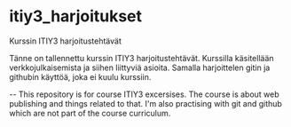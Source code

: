 # itiy3_harjoitukset
Kurssin ITIY3 harjoitustehtävät

Tänne on tallennettu kurssin ITIY3 harjoitustehtävät. Kurssilla käsitellään verkkojulkaisemista ja siihen liittyviä asioita.
Samalla harjoittelen gitin ja githubin käyttöä, joka ei kuulu kurssiin.  

--
This repository is for course ITIY3 excersises. The course is about web publishing and things related to that.
I'm also practising with git and github which are not part of the course curriculum. 

